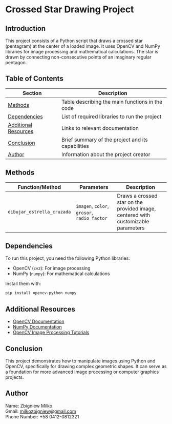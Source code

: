 # Crossed Star Drawing Project

## Introduction
This project consists of a Python script that draws a crossed star (pentagram) at the center of a loaded image. It uses OpenCV and NumPy libraries for image processing and mathematical calculations. The star is drawn by connecting non-consecutive points of an imaginary regular pentagon.

## Table of Contents
| Section                | Description                                                                 |
|------------------------|-----------------------------------------------------------------------------|
| [Methods](#methods)    | Table describing the main functions in the code                             |
| [Dependencies](#dependencies) | List of required libraries to run the project                           |
| [Additional Resources](#additional-resources) | Links to relevant documentation       |
| [Conclusion](#conclusion) | Brief summary of the project and its capabilities                        |
| [Author](#author)        | Information about the project creator                                      |

## Methods
| Function/Method          | Parameters                          | Description                                                                 |
|-------------------------|-------------------------------------|-----------------------------------------------------------------------------|
| `dibujar_estrella_cruzada` | `imagen`, `color`, `grosor`, `radio_factor` | Draws a crossed star on the provided image, centered with customizable parameters |

## Dependencies
To run this project, you need the following Python libraries:
- OpenCV (`cv2`): For image processing
- NumPy (`numpy`): For mathematical calculations

Install them with:
```bash
pip install opencv-python numpy
```

## Additional Resources
- [OpenCV Documentation](https://docs.opencv.org/4.x/)
- [NumPy Documentation](https://numpy.org/doc/)
- [OpenCV Image Processing Tutorials](https://docs.opencv.org/4.x/d6/d00/tutorial_py_root.html)

## Conclusion
This project demonstrates how to manipulate images using Python and OpenCV, specifically for drawing complex geometric shapes. It can serve as a foundation for more advanced image processing or computer graphics projects.

## Author
Name: Zbigniew Milko  
Gmail: milkozbigniew@gmail.com          
Phone Number: +58 0412-0812321
